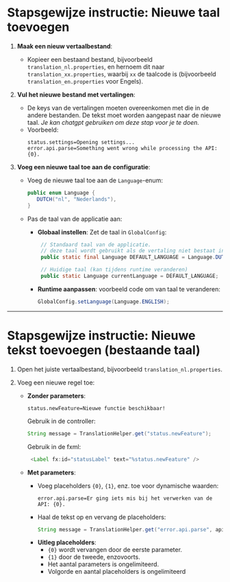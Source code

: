 # Stapsgewijze instructie: Nieuwe taal toevoegen

1. **Maak een nieuw vertaalbestand**:

    - Kopieer een bestaand bestand, bijvoorbeeld `translation_nl.properties`, en hernoem dit naar `translation_xx.properties`, waarbij `xx` de taalcode is (bijvoorbeeld `translation_en.properties` voor Engels).

2. **Vul het nieuwe bestand met vertalingen**:

    - De keys van de vertalingen moeten overeenkomen met die in de andere bestanden. De tekst moet worden aangepast naar de nieuwe taal.
    *Je kan chatgpt gebruiken om deze stap voor je te doen.* 
    - Voorbeeld:
        ```properties
        status.settings=Opening settings...
        error.api.parse=Something went wrong while processing the API: {0}.
        ```

3. **Voeg een nieuwe taal toe aan de configuratie**:

    - Voeg de nieuwe taal toe aan de `Language`-enum:
        ```java
        public enum Language {
           DUTCH("nl", "Nederlands"),
        }
        ```
    - Pas de taal van de applicatie aan:

        - **Globaal instellen**: Zet de taal in `GlobalConfig`:

            ```java
             // Standaard taal van de applicatie.
             // deze taal wordt gebruikt als de vertaling niet bestaat in de applicatie taal.
             public static final Language DEFAULT_LANGUAGE = Language.DUTCH;

             // Huidige taal (kan tijdens runtime veranderen)
             public static Language currentLanguage = DEFAULT_LANGUAGE;
            ```

        - **Runtime aanpassen**: voorbeeld code om van taal te veranderen:
            ```java
            GlobalConfig.setLanguage(Language.ENGLISH);
            ```

---

# Stapsgewijze instructie: Nieuwe tekst toevoegen (bestaande taal)

1. Open het juiste vertaalbestand, bijvoorbeeld `translation_nl.properties`.
2. Voeg een nieuwe regel toe:

    - **Zonder parameters**:

        ```properties
        status.newFeature=Nieuwe functie beschikbaar!
        ```

        Gebruik in de controller:

        ```java
        String message = TranslationHelper.get("status.newFeature");
        ```

        Gebruik in de fxml:

        ```java
         <Label fx:id="statusLabel" text="%status.newFeature" />
        ```

    - **Met parameters**:
        - Voeg placeholders `{0}`, `{1}`, enz. toe voor dynamische waarden:
            ```properties
            error.api.parse=Er ging iets mis bij het verwerken van de API: {0}.
            ```
        - Haal de tekst op en vervang de placeholders:
            ```java
            String message = TranslationHelper.get("error.api.parse", apiName);
            ```
        - **Uitleg placeholders**:
            - `{0}` wordt vervangen door de eerste parameter.
            - `{1}` door de tweede, enzovoorts.
            - Het aantal parameters is ongelimiteerd.
            - Volgorde en aantal placeholders is ongelimiteerd
